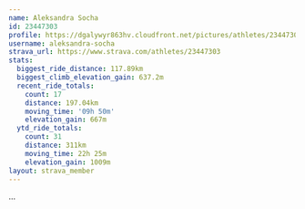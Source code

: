 ```yaml
---
name: Aleksandra Socha
id: 23447303
profile: https://dgalywyr863hv.cloudfront.net/pictures/athletes/23447303/14745546/4/large.jpg
username: aleksandra-socha
strava_url: https://www.strava.com/athletes/23447303
stats:
  biggest_ride_distance: 117.89km
  biggest_climb_elevation_gain: 637.2m
  recent_ride_totals:
    count: 17
    distance: 197.04km
    moving_time: '09h 50m'
    elevation_gain: 667m
  ytd_ride_totals:
    count: 31
    distance: 311km
    moving_time: 22h 25m
    elevation_gain: 1009m
layout: strava_member
--- 
```

...
